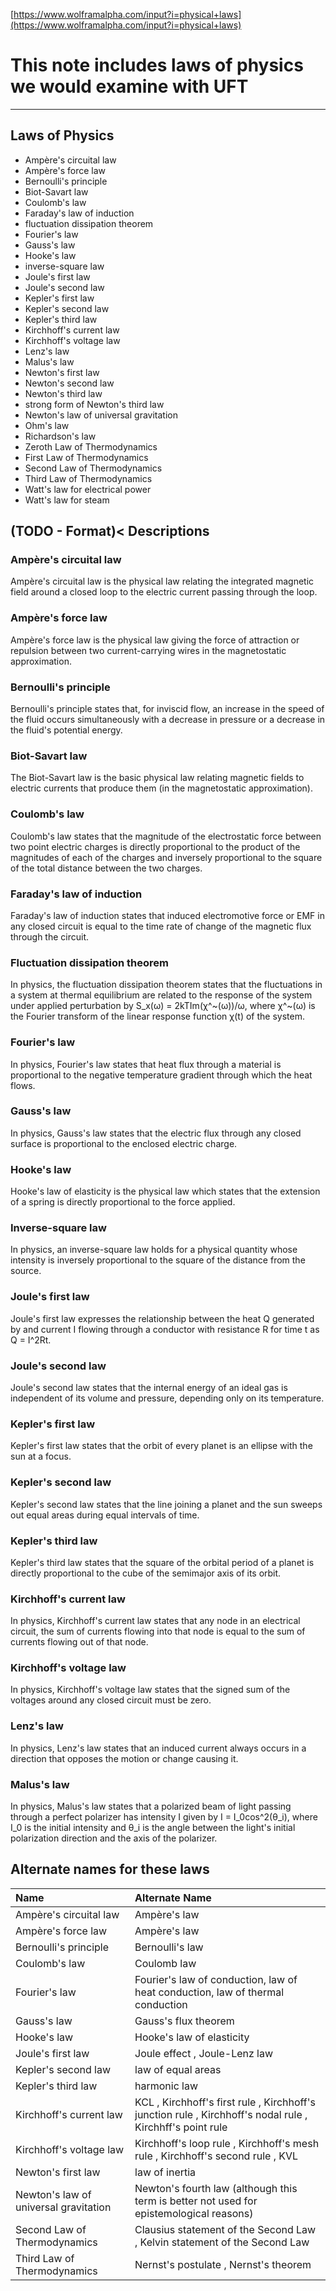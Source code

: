 [https://www.wolframalpha.com/input?i=physical+laws](https://www.wolframalpha.com/input?i=physical+laws)

# This note includes laws of physics we would examine with **UFT**

---
## Laws of Physics

* Ampère's circuital law
* Ampère's force law
* Bernoulli's principle
* Biot-Savart law
* Coulomb's law
* Faraday's law of induction
* fluctuation dissipation theorem
* Fourier's law
* Gauss's law
* Hooke's law
* inverse-square law
* Joule's first law
* Joule's second law
* Kepler's first law
* Kepler's second law
* Kepler's third law
* Kirchhoff's current law
* Kirchhoff's voltage law
* Lenz's law
* Malus's law
* Newton's first law
* Newton's second law
* Newton's third law
* strong form of Newton's third law
* Newton's law of universal gravitation
* Ohm's law
* Richardson's law
* Zeroth Law of Thermodynamics
* First Law of Thermodynamics
* Second Law of Thermodynamics
* Third Law of Thermodynamics
* Watt's law for electrical power
* Watt's law for steam

(TODO - Format)<
Descriptions
------------

### Ampère's circuital law
Ampère's circuital law is the physical law relating the integrated magnetic field around a closed loop to the electric current passing through the loop.

### Ampère's force law
Ampère's force law is the physical law giving the force of attraction or repulsion between two current-carrying wires in the magnetostatic approximation.

### Bernoulli's principle
Bernoulli's principle states that, for inviscid flow, an increase in the speed of the fluid occurs simultaneously with a decrease in pressure or a decrease in the fluid's potential energy.

### Biot-Savart law
The Biot-Savart law is the basic physical law relating magnetic fields to electric currents that produce them (in the magnetostatic approximation).

### Coulomb's law
Coulomb's law states that the magnitude of the electrostatic force between two point electric charges is directly proportional to the product of the magnitudes of each of the charges and inversely proportional to the square of the total distance between the two charges.

### Faraday's law of induction
Faraday's law of induction states that induced electromotive force or EMF in any closed circuit is equal to the time rate of change of the magnetic flux through the circuit.

### Fluctuation dissipation theorem
In physics, the fluctuation dissipation theorem states that the fluctuations in a system at thermal equilibrium are related to the response of the system under applied perturbation by S_x(ω) = 2kTIm(χ^~(ω))/ω, where χ^~(ω) is the Fourier transform of the linear response function χ(t) of the system.

### Fourier's law
In physics, Fourier's law states that heat flux through a material is proportional to the negative temperature gradient through which the heat flows.

### Gauss's law
In physics, Gauss's law states that the electric flux through any closed surface is proportional to the enclosed electric charge.

### Hooke's law
Hooke's law of elasticity is the physical law which states that the extension of a spring is directly proportional to the force applied.

### Inverse-square law
In physics, an inverse-square law holds for a physical quantity whose intensity is inversely proportional to the square of the distance from the source.

### Joule's first law
Joule's first law expresses the relationship between the heat Q generated by and current I flowing through a conductor with resistance R for time t as Q = I^2Rt.

### Joule's second law
Joule's second law states that the internal energy of an ideal gas is independent of its volume and pressure, depending only on its temperature.

### Kepler's first law
Kepler's first law states that the orbit of every planet is an ellipse with the sun at a focus.

### Kepler's second law
Kepler's second law states that the line joining a planet and the sun sweeps out equal areas during equal intervals of time.

### Kepler's third law
Kepler's third law states that the square of the orbital period of a planet is directly proportional to the cube of the semimajor axis of its orbit.

### Kirchhoff's current law
In physics, Kirchhoff's current law states that any node in an electrical circuit, the sum of currents flowing into that node is equal to the sum of currents flowing out of that node.

### Kirchhoff's voltage law
In physics, Kirchhoff's voltage law states that the signed sum of the voltages around any closed circuit must be zero.

### Lenz's law
In physics, Lenz's law states that an induced current always occurs in a direction that opposes the motion or change causing it.

### Malus's law
In physics, Malus's law states that a polarized beam of light passing through a perfect polarizer has intensity I given by I = I_0cos^2(θ_i), where I_0 is the initial intensity and θ_i is the angle between the light's initial polarization direction and the axis of the polarizer.

## Alternate names for these laws

| Name                   | Alternate Name                                            |
|:-----------------------|:----------------------------------------------------------|
| Ampère's circuital law | Ampère's law |
| Ampère's force law | Ampère's law |
| Bernoulli's principle | Bernoulli's law |
| Coulomb's law | Coulomb law |
| Fourier's law | Fourier's law of conduction, law of heat conduction, law of thermal conduction |
| Gauss's law | Gauss's flux theorem |
| Hooke's law | Hooke's law of elasticity |
| Joule's first law | Joule effect , Joule-Lenz law |
| Kepler's second law | law of equal areas |
| Kepler's third law | harmonic law |
| Kirchhoff's current law | KCL , Kirchhoff's first rule , Kirchhoff's junction rule , Kirchhoff's nodal rule , Kirchhff's point rule | 
| Kirchhoff's voltage law | Kirchhoff's loop rule , Kirchhoff's mesh rule , Kirchhoff's second rule , KVL|
| Newton's first law | law of inertia |
| Newton's law of universal gravitation | Newton's fourth law (although this term is better not used for epistemological reasons) |
| Second Law of Thermodynamics | Clausius statement of the Second Law , Kelvin statement of the Second Law |
| Third Law of Thermodynamics | Nernst's postulate , Nernst's theorem |

